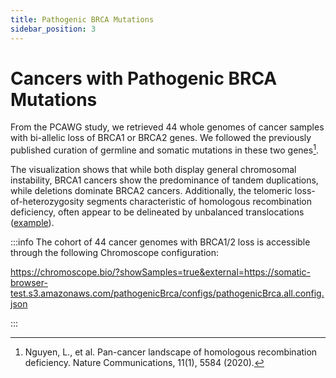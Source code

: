 ```yaml
---
title: Pathogenic BRCA Mutations
sidebar_position: 3
---
```


# Cancers with Pathogenic BRCA Mutations

From the PCAWG study, we retrieved 44 whole genomes of cancer samples with bi-allelic loss of BRCA1 or BRCA2 genes. We followed the previously published curation of germline and somatic mutations in these two genes[^1]. 

The visualization shows that while both display general chromosomal instability, BRCA1 cancers show the predominance of tandem duplications, while deletions dominate BRCA2 cancers. Additionally, the telomeric loss-of-heterozygosity segments characteristic of homologous recombination deficiency, often appear to be delineated by unbalanced translocations ([example](https://chromoscope.bio/?demoIndex=9&domain=1683276173.7073574-1699032388.9649158&external=https://somatic-browser-test.s3.amazonaws.com/pathogenicBrca/configs/pathogenicBrca.all.config.json)). 

:::info
The cohort of 44 cancer genomes with BRCA1/2 loss is accessible through the following Chromoscope configuration:

https://chromoscope.bio/?showSamples=true&external=https://somatic-browser-test.s3.amazonaws.com/pathogenicBrca/configs/pathogenicBrca.all.config.json

:::

[^1]: Nguyen, L., et al.  Pan-cancer landscape of homologous recombination deficiency. Nature Communications, 11(1), 5584 (2020).
